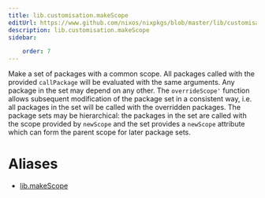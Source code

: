 ```yaml
---
title: lib.customisation.makeScope
editUrl: https://www.github.com/nixos/nixpkgs/blob/master/lib/customisation.nix#L279C15
description: lib.customisation.makeScope
sidebar:

    order: 7
---
```


Make a set of packages with a common scope. All packages called
with the provided `callPackage` will be evaluated with the same
arguments. Any package in the set may depend on any other. The
`overrideScope'` function allows subsequent modification of the package
set in a consistent way, i.e. all packages in the set will be
called with the overridden packages. The package sets may be
hierarchical: the packages in the set are called with the scope
provided by `newScope` and the set provides a `newScope` attribute
which can form the parent scope for later package sets.


# Aliases

- [lib.makeScope](reference/lib/lib-makeScope)


